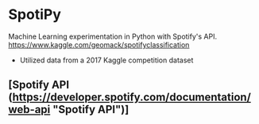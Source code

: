 # SpotiPy
Machine Learning experimentation in Python with Spotify's API.
https://www.kaggle.com/geomack/spotifyclassification
- Utilized data from a 2017 Kaggle competition dataset

## [Spotify API (https://developer.spotify.com/documentation/web-api "Spotify API")] 

